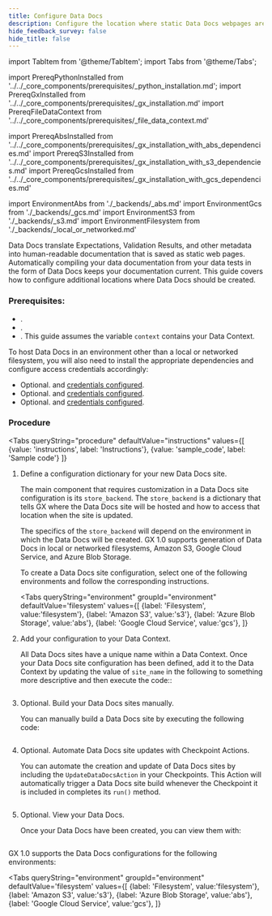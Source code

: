 ```yaml
---
title: Configure Data Docs
description: Configure the location where static Data Docs webpages are created.
hide_feedback_survey: false
hide_title: false
---
```


import TabItem from '@theme/TabItem';
import Tabs from '@theme/Tabs';

import PrereqPythonInstalled from '../../_core_components/prerequisites/_python_installation.md';
import PrereqGxInstalled from '../../_core_components/prerequisites/_gx_installation.md'
import PrereqFileDataContext from '../../_core_components/prerequisites/_file_data_context.md'

import PrereqAbsInstalled from '../../_core_components/prerequisites/_gx_installation_with_abs_dependencies.md'
import PrereqS3Installed from '../../_core_components/prerequisites/_gx_installation_with_s3_dependencies.md'
import PrereqGcsInstalled from '../../_core_components/prerequisites/_gx_installation_with_gcs_dependencies.md'

import EnvironmentAbs from './_backends/_abs.md'
import EnvironmentGcs from './_backends/_gcs.md'
import EnvironmentS3 from './_backends/_s3.md'
import EnvironmentFilesystem from './_backends/_local_or_networked.md'

Data Docs translate Expectations, Validation Results, and other metadata into human-readable documentation that is saved as static web pages. Automatically compiling your data documentation from your data tests in the form of Data Docs keeps your documentation current.  This guide covers how to configure additional locations where Data Docs should be created.

### Prerequisites:

- <PrereqPythonInstalled/>.
- <PrereqGxInstalled/>.
- <PrereqFileDataContext/>.  This guide assumes the variable `context` contains your Data Context.

To host Data Docs in an environment other than a local or networked filesystem, you will also need to install the appropriate dependencies and configure access credentials accordingly:

- Optional. <PrereqS3Installed/> and [credentials configured](/core/configure_project_settings/configure_credentials/configure_credentials.md).
- Optional. <PrereqGcsInstalled/> and [credentials configured](/core/configure_project_settings/configure_credentials/configure_credentials.md).
- Optional. <PrereqAbsInstalled/> and [credentials configured](/core/configure_project_settings/configure_credentials/configure_credentials.md).

### Procedure

<Tabs 
   queryString="procedure"
   defaultValue="instructions"
   values={[
      {value: 'instructions', label: 'Instructions'},
      {value: 'sample_code', label: 'Sample code'}
   ]}
>

<TabItem value="instructions" label="Instructions">

1. Define a configuration dictionary for your new Data Docs site.

   The main component that requires customization in a Data Docs site configuration is its `store_backend`.  The `store_backend` is a dictionary that tells GX where the Data Docs site will be hosted and how to access that location when the site is updated.

   The specifics of the `store_backend` will depend on the environment in which the Data Docs will be created.  GX 1.0 supports generation of Data Docs in local or networked filesystems, Amazon S3, Google Cloud Service, and Azure Blob Storage.

   To create a Data Docs site configuration, select one of the following environments and follow the corresponding instructions.

   <Tabs 
      queryString="environment"
      groupId="environment"
      defaultValue='filesystem'
      values={[
         {label: 'Filesystem', value:'filesystem'},
         {label: 'Amazon S3', value:'s3'},
         {label: 'Azure Blob Storage', value:'abs'},
         {label: 'Google Cloud Service', value:'gcs'},
      ]}
   >
   
   <TabItem value="filesystem">
   
   <EnvironmentFilesystem/>
   
   </TabItem>

   <TabItem value="s3">
   
   <EnvironmentS3/>
   
   </TabItem>

   <TabItem value="abs">
   
   <EnvironmentAbs/>
   
   </TabItem>

   <TabItem value="gcs">
   
   <EnvironmentGcs/>
   
   </TabItem>

   </Tabs>

4. Add your configuration to your Data Context.

   All Data Docs sites have a unique name within a Data Context. Once your Data Docs site configuration has been defined, add it to the Data Context by updating the value of `site_name` in the following to something more descriptive and then execute the code::

   ```python title="Python" name="docs/docusaurus/docs/core/configure_project_settings/configure_data_docs/_examples/data_docs_local_or_networked.py - add data docs config to Data Context"
   ```

5. Optional. Build your Data Docs sites manually.

   You can manually build a Data Docs site by executing the following code:

   ```python title="Python" name="docs/docusaurus/docs/core/configure_project_settings/configure_data_docs/_examples/data_docs_local_or_networked.py - manually build Data Docs"
   ```

6. Optional. Automate Data Docs site updates with Checkpoint Actions.

   You can automate the creation and update of Data Docs sites by including the `UpdateDataDocsAction` in your Checkpoints.  This Action will automatically trigger a Data Docs site build whenever the Checkpoint it is included in completes its `run()` method.

   ```python title="Python" name="docs/docusaurus/docs/core/configure_project_settings/configure_data_docs/_examples/data_docs_local_or_networked.py - automate data docs with a Checkpoint Action"
   ```

7. Optional. View your Data Docs.

   Once your Data Docs have been created, you can view them with:

   ```python title="Python" name="docs/docusaurus/docs/core/configure_project_settings/configure_data_docs/_examples/data_docs_local_or_networked.py - view data docs"
   ```

</TabItem>

<TabItem value="sample_code" label="Sample code">

   GX 1.0 supports the Data Docs configurations for the following environments:

   <Tabs 
      queryString="environment"
      groupId="environment"
      defaultValue='filesystem'
      values={[
         {label: 'Filesystem', value:'filesystem'},
         {label: 'Amazon S3', value:'s3'},
         {label: 'Azure Blob Storage', value:'abs'},
         {label: 'Google Cloud Service', value:'gcs'},
      ]}
   >
   
   <TabItem value="filesystem">
   
   ```python title="Python" name="docs/docusaurus/docs/core/configure_project_settings/configure_data_docs/_examples/data_docs_local_or_networked.py - full code example"
   ```
   
   </TabItem>

   <TabItem value="s3">
   
   ```python title="Python" name="docs/docusaurus/docs/core/configure_project_settings/configure_data_docs/_examples/data_docs_s3.py - full code example"
   ```
   
   </TabItem>

   <TabItem value="abs">
   
   ```python title="Python" name="docs/docusaurus/docs/core/configure_project_settings/configure_data_docs/_examples/data_docs_abs.py - full code example"
   ```
   
   </TabItem>

   <TabItem value="gcs">
   
   ```python title="Python" name="docs/docusaurus/docs/core/configure_project_settings/configure_data_docs/_examples/data_docs_gcs.py - full code example"
   ```
   
   </TabItem>

   </Tabs>

</TabItem>

</Tabs>

